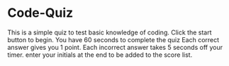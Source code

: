 # Code-Quiz

This is a simple quiz to test basic knowledge of coding. 
Click the start button to begin. 
You have 60 seconds to complete the quiz
Each correct answer gives you 1 point. Each incorrect answer takes 5 seconds off your timer. 
enter your initials at the end to be added to the score list.